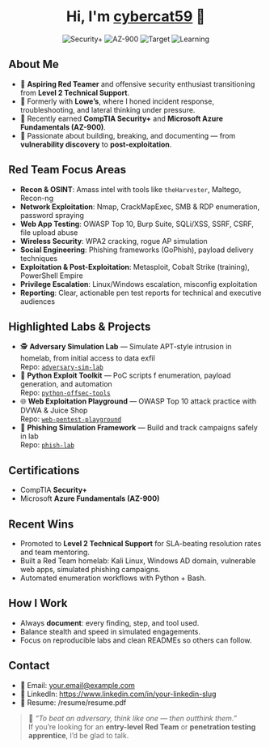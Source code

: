 <!--
SEO/ATS keywords (hidden):
Red Team, Offensive Security, Penetration Testing, Ethical Hacking, OSINT, Adversary Simulation, Exploit Development, Vulnerability Assessment, Social Engineering, Network Exploitation, Web App Pentesting, Wireless Security, Physical Security, CTF, Kali Linux, Parrot OS, Metasploit, Burp Suite, Nmap, Python, Bash, PowerShell, Reverse Shells, Pivoting, Privilege Escalation, Phishing Simulation, OSCP, CEH, CompTIA Security+, AZ-900, Career Transition, Lowe's IT Support, Lifelong Learner
-->

<h1 align="center">Hi, I'm <a href="https://github.com/cybercat59">cybercat59</a> 🐾</h1>

<p align="center">
  <img alt="Security+" src="https://img.shields.io/badge/CompTIA-Security%2B-red">
  <img alt="AZ-900" src="https://img.shields.io/badge/Azure-AZ--900-blue">
  <img alt="Target" src="https://img.shields.io/badge/Focus-Red%20Team%20%7C%20PenTest-success">
  <img alt="Learning" src="https://img.shields.io/badge/Lifelong-Learner-informational">
</p>

## About Me
- 🎯 **Aspiring Red Teamer** and offensive security enthusiast transitioning from **Level 2 Technical Support**.
- 🏪 Formerly with **Lowe’s**, where I honed incident response, troubleshooting, and lateral thinking under pressure.
- 🔑 Recently earned **CompTIA Security+** and **Microsoft Azure Fundamentals (AZ-900)**.
- 🧪 Passionate about building, breaking, and documenting — from **vulnerability discovery** to **post-exploitation**.
  

## Red Team Focus Areas
- **Recon & OSINT**: Amass intel with tools like `theHarvester`, Maltego, Recon-ng
- **Network Exploitation**: Nmap, CrackMapExec, SMB & RDP enumeration, password spraying
- **Web App Testing**: OWASP Top 10, Burp Suite, SQLi/XSS, SSRF, CSRF, file upload abuse
- **Wireless Security**: WPA2 cracking, rogue AP simulation
- **Social Engineering**: Phishing frameworks (GoPhish), payload delivery techniques
- **Exploitation & Post-Exploitation**: Metasploit, Cobalt Strike (training), PowerShell Empire
- **Privilege Escalation**: Linux/Windows escalation, misconfig exploitation
- **Reporting**: Clear, actionable pen test reports for technical and executive audiences

## Highlighted Labs & Projects
- 🕵️ **Adversary Simulation Lab** — Simulate APT-style intrusion in homelab, from initial access to data exfil  
  Repo: [`adversary-sim-lab`](https://github.com/cybercat59/adversary-sim-lab)
- 🐍 **Python Exploit Toolkit** — PoC scripts f enumeration, payload generation, and automation  
  Repo: [`python-offsec-tools`](https://github.com/cybercat59/python-offsec-tools)
- 🌐 **Web Exploitation Playground** — OWASP Top 10 attack practice with DVWA & Juice Shop  
  Repo: [`web-pentest-playground`](https://github.com/cybercat59/web-pentest-playground)
- 📨 **Phishing Simulation Framework** — Build and track campaigns safely in lab  
  Repo: [`phish-lab`](https://github.com/cybercat59/phish-lab)

## Certifications
- CompTIA **Security+**
- Microsoft **Azure Fundamentals (AZ-900)**

## Recent Wins
- Promoted to **Level 2 Technical Support** for SLA-beating resolution rates and team mentoring.
- Built a Red Team homelab: Kali Linux, Windows AD domain, vulnerable web apps, simulated phishing campaigns.
- Automated enumeration workflows with Python + Bash.

## How I Work
- Always **document**: every finding, step, and tool used.
- Balance stealth and speed in simulated engagements.
- Focus on reproducible labs and clean READMEs so others can follow.

## Contact
- 📧 Email: your.email@example.com  
- 🔗 LinkedIn: https://www.linkedin.com/in/your-linkedin-slug  
- 📄 Resume: /resume/resume.pdf

> 💬 *“To beat an adversary, think like one — then outthink them.”*  
If you’re looking for an **entry-level Red Team** or **penetration testing apprentice**, I’d be glad to talk.
